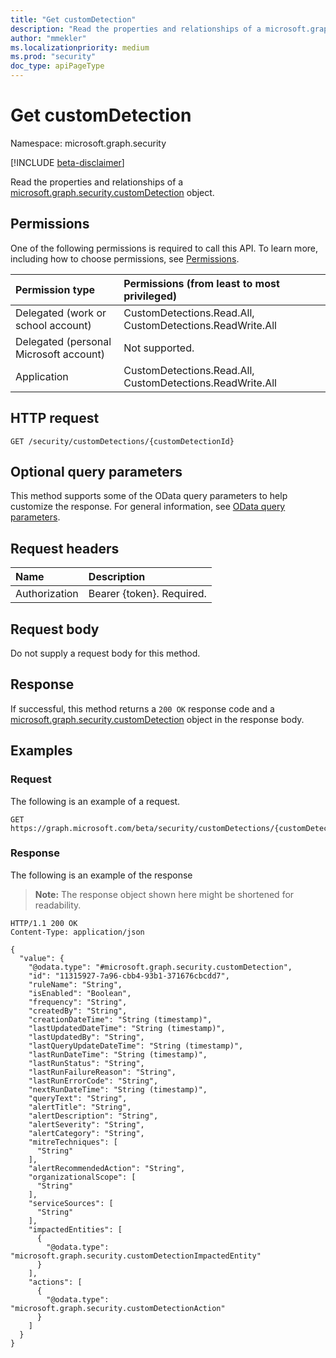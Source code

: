 ```yaml
---
title: "Get customDetection"
description: "Read the properties and relationships of a microsoft.graph.security.customDetection object."
author: "mmekler"
ms.localizationpriority: medium
ms.prod: "security"
doc_type: apiPageType
---
```


# Get customDetection
Namespace: microsoft.graph.security

[!INCLUDE [beta-disclaimer](../../includes/beta-disclaimer.md)]

Read the properties and relationships of a [microsoft.graph.security.customDetection](../resources/security-customdetection.md) object.

## Permissions
One of the following permissions is required to call this API. To learn more, including how to choose permissions, see [Permissions](/graph/permissions-reference).

| Permission type                        | Permissions (from least to most privileged)               |
|:---------------------------------------|:----------------------------------------------------------|
| Delegated (work or school account)     | CustomDetections.Read.All, CustomDetections.ReadWrite.All |
| Delegated (personal Microsoft account) | Not supported.                                            |
| Application                            | CustomDetections.Read.All, CustomDetections.ReadWrite.All |

## HTTP request

<!-- {
  "blockType": "ignored"
}
-->
``` http
GET /security/customDetections/{customDetectionId}
```

## Optional query parameters
This method supports some of the OData query parameters to help customize the response. For general information, see [OData query parameters](/graph/query-parameters).

## Request headers
|Name|Description|
|:---|:---|
|Authorization|Bearer {token}. Required.|

## Request body
Do not supply a request body for this method.

## Response

If successful, this method returns a `200 OK` response code and a [microsoft.graph.security.customDetection](../resources/security-customdetection.md) object in the response body.

## Examples

### Request
The following is an example of a request.
<!-- {
  "blockType": "request",
  "name": "get_customdetection"
}
-->
``` http
GET https://graph.microsoft.com/beta/security/customDetections/{customDetectionId}
```


### Response
The following is an example of the response
>**Note:** The response object shown here might be shortened for readability.
<!-- {
  "blockType": "response",
  "truncated": true,
  "@odata.type": "microsoft.graph.security.customDetection"
}
-->
``` http
HTTP/1.1 200 OK
Content-Type: application/json

{
  "value": {
    "@odata.type": "#microsoft.graph.security.customDetection",
    "id": "11315927-7a96-cbb4-93b1-371676cbcdd7",
    "ruleName": "String",
    "isEnabled": "Boolean",
    "frequency": "String",
    "createdBy": "String",
    "creationDateTime": "String (timestamp)",
    "lastUpdatedDateTime": "String (timestamp)",
    "lastUpdatedBy": "String",
    "lastQueryUpdateDateTime": "String (timestamp)",
    "lastRunDateTime": "String (timestamp)",
    "lastRunStatus": "String",
    "lastRunFailureReason": "String",
    "lastRunErrorCode": "String",
    "nextRunDateTime": "String (timestamp)",
    "queryText": "String",
    "alertTitle": "String",
    "alertDescription": "String",
    "alertSeverity": "String",
    "alertCategory": "String",
    "mitreTechniques": [
      "String"
    ],
    "alertRecommendedAction": "String",
    "organizationalScope": [
      "String"
    ],
    "serviceSources": [
      "String"
    ],
    "impactedEntities": [
      {
        "@odata.type": "microsoft.graph.security.customDetectionImpactedEntity"
      }
    ],
    "actions": [
      {
        "@odata.type": "microsoft.graph.security.customDetectionAction"
      }
    ]
  }
}
```


